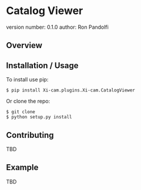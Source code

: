 Catalog Viewer
===============================

version number: 0.1.0
author: Ron Pandolfi

Overview
--------



Installation / Usage
--------------------

To install use pip:

    $ pip install Xi-cam.plugins.Xi-cam.CatalogViewer


Or clone the repo:

    $ git clone 
    $ python setup.py install
    
Contributing
------------

TBD

Example
-------

TBD
